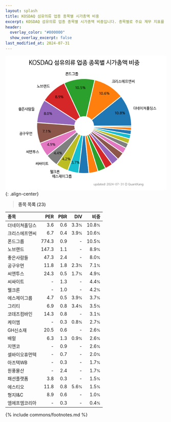 ```yaml
---
layout: splash
title: KOSDAQ 섬유의류 업종 종목별 시가총액 비중
excerpt: KOSDAQ 섬유의류 업종 종목별 시가총액 비중입니다. 종목별로 주요 재무 지표를 함께 표시합니다.
header:
  overlay_color: "#800000"
  show_overlay_excerpt: false
last_modified_at: 2024-07-31
---
```



![KOSDAQ 섬유의류 업종 종목별 시가총액 비중](/stats/sector/images/kosdaq_업종_섬유의류_종목.png){: .align-center}


> **종목 목록 (23)**<a id="list"></a>

| **종목** | **PER** | **PBR** | **DIV** | **비중** |
| :------- | ------: | ------: | ------: | -------: |
| 더네이쳐홀딩스 | 3.6 | 0.6 | 3.3<small>%</small> | 10.8<small>%</small> |
| 크리스에프앤씨 | 6.7 | 0.4 | 3.9<small>%</small> | 10.6<small>%</small> |
| 폰드그룹 | 774.3 | 0.9 | - | 10.5<small>%</small> |
| 노브랜드 | 147.3 | 1.1 | - | 8.9<small>%</small> |
| 좋은사람들 | 47.3 | 2.4 | - | 8.0<small>%</small> |
| 공구우먼 | 11.8 | 1.8 | 2.3<small>%</small> | 7.1<small>%</small> |
| 씨앤투스 | 24.3 | 0.5 | 1.7<small>%</small> | 4.9<small>%</small> |
| 씨싸이트 | - | 1.3 | - | 4.4<small>%</small> |
| 웰크론 | - | 1.0 | - | 4.2<small>%</small> |
| 에스제이그룹 | 4.7 | 0.5 | 3.9<small>%</small> | 3.7<small>%</small> |
| 그리티 | 6.9 | 0.8 | 3.4<small>%</small> | 3.5<small>%</small> |
| 코데즈컴바인 | 14.3 | 0.8 | - | 3.1<small>%</small> |
| 케이엠 | - | 0.3 | 0.8<small>%</small> | 2.7<small>%</small> |
| GH신소재 | 20.5 | 0.6 | - | 2.6<small>%</small> |
| 배럴 | 6.3 | 1.3 | 0.9<small>%</small> | 2.6<small>%</small> |
| 지엔코 | - | 0.9 | - | 2.6<small>%</small> |
| 셀바이오휴먼텍 | - | 0.7 | - | 2.0<small>%</small> |
| 아즈텍WB | - | 0.3 | - | 1.7<small>%</small> |
| 원풍물산 | - | 2.4 | - | 1.7<small>%</small> |
| 패션플랫폼 | 3.8 | 0.3 | - | 1.5<small>%</small> |
| 에스티오 | 11.8 | 0.8 | 5.6<small>%</small> | 1.5<small>%</small> |
| 형지I&C | 8.9 | 0.6 | - | 1.0<small>%</small> |
| 엠에프엠코리아 | - | 0.3 | - | 0.4<small>%</small> |

{% include commons/footnotes.md %}